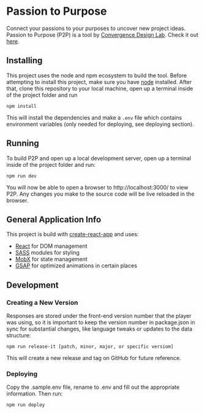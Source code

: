 # Passion to Purpose

Connect your passions to your purposes to uncover new project ideas. Passion to Purpose (P2P) is a tool by [Convergence Design Lab](https://convergencedesignlab.org). Check it out [here](https://convergencedesignlab.org/p2p).

## Installing

This project uses the node and npm ecosystem to build the tool. Before attempting to install this project, make sure you have [node](https://nodejs.org/en/download/) installed. After that, clone this repository to your local machine, open up a terminal inside of the project folder and run

```
npm install
```

This will install the dependencies and make a `.env` file which contains environment variables (only needed for deploying, see deploying section).

## Running

To build P2P and open up a local development server, open up a terminal inside of the project folder and run:

```
npm run dev
```

You will now be able to open a browser to http://localhost:3000/ to view P2P. Any changes you make to the source code will be live reloaded in the browser.

## General Application Info

This project is build with [create-react-app](https://github.com/facebook/create-react-app) and uses:

- [React](https://reactjs.org/) for DOM management
- [SASS](https://sass-lang.com/) modules for styling
- [MobX](https://mobx.js.org/) for state management
- [GSAP](https://greensock.com/gsap) for optimized animations in certain places

## Development

### Creating a New Version

Responses are stored under the front-end version number that the player was using, so it is important to keep the version number in package.json in sync for substantial changes, like language tweaks or updates to the data structure:

```
npm run release-it [patch, minor, major, or specific versiom]
```

This will create a new release and tag on GitHub for future reference.

### Deploying

Copy the .sample.env file, rename to .env and fill out the appropriate information. Then run:

```
npm run deploy
```

